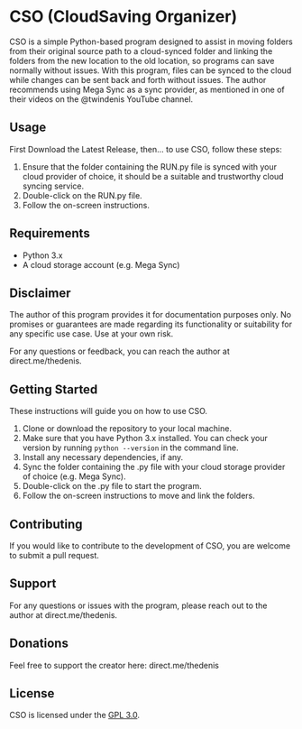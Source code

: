 # CSO (CloudSaving Organizer)

CSO is a simple Python-based program designed to assist in moving folders from their original source path to a cloud-synced folder and linking the folders from the new location to the old location, so programs can save normally without issues. With this program, files can be synced to the cloud while changes can be sent back and forth without issues. The author recommends using Mega Sync as a sync provider, as mentioned in one of their videos on the @twindenis YouTube channel.

## Usage

First Download the Latest Release, then...
to use CSO, follow these steps:

1. Ensure that the folder containing the RUN.py file is synced with your cloud provider of choice, it should be a suitable and trustworthy cloud syncing service.
2. Double-click on the RUN.py file.
3. Follow the on-screen instructions.

## Requirements

- Python 3.x
- A cloud storage account (e.g. Mega Sync)

## Disclaimer

The author of this program provides it for documentation purposes only. No promises or guarantees are made regarding its functionality or suitability for any specific use case. Use at your own risk.

For any questions or feedback, you can reach the author at direct.me/thedenis.

## Getting Started

These instructions will guide you on how to use CSO.

1. Clone or download the repository to your local machine.
2. Make sure that you have Python 3.x installed. You can check your version by running `python --version` in the command line.
3. Install any necessary dependencies, if any.
4. Sync the folder containing the .py file with your cloud storage provider of choice (e.g. Mega Sync).
5. Double-click on the .py file to start the program.
6. Follow the on-screen instructions to move and link the folders.

## Contributing

If you would like to contribute to the development of CSO, you are welcome to submit a pull request.

## Support

For any questions or issues with the program, please reach out to the author at direct.me/thedenis.

## Donations
Feel free to support the creator here: direct.me/thedenis

## License

CSO is licensed under the [GPL 3.0](LICENSE).
